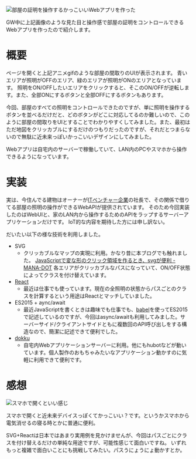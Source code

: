 <!--
title: 部屋の証明を操作するかっこいいWebアプリを作った
date:  2016-05-xx 12:00
categories: [React,JavaScript,SVG]
-->


![部屋の証明を操作するかっこいいWebアプリを作った](http://manaten.net/wp-content/uploads/2016/05/light_app.gif)

GW中に上記画像のような見た目と操作感で部屋の証明をコントロールできるWebアプリを作ったので紹介します。


<!-- more -->

# 概要

ページを開くと上記アニメgifのような部屋の間取りのUIが表示されます。
青いエリアが照明がOFFのエリア、緑のエリアが照明がONのエリアとなっています。
照明をON/OFFしたいエリアをクリックすると、そこのON/OFFが逆転します。また、全部ONにするボタンと全部OFFにするボタンもあります。

今回、部屋のすべての照明をコントロールできたのですが、単に照明を操作するボタンを並べるだけだと、どのボタンがどこに対応してるのか難しいので、このように部屋の間取りをUIとすることでわかりやすくしてみました。また、最初はただ地図をクリッカブルにするだけのつもりだったのですが、それだとつまらないので無駄に近未来っぽいかっこいいデザインにしてみました。

Webアプリは自宅内のサーバーで稼働していて、LAN内のPCやスマホから操作できるようになっています。


# 実装

実は、今住んでる建物はオーナーが[ITベンチャー企業](http://nefrock.com/)の社長で、その関係で借りてる部屋の照明の操作ができるWebAPIが提供されています。
そのため今回実装したのはWebUIと、家のLAN内から操作するためのAPIをラップするサーバーアプリケーションだけです。
IoT的な内容を期待した方には申し訳ない。

だいたい以下の様な技術を利用しました。

- SVG
   - クリッカブルなマップの実現に利用。かなり昔に本ブログでも触れました。 [JavaScriptで変な形のクリック領域を作るとき、svgが便利 - MANA-DOT](http://blog.manaten.net/entry/797) 各エリアがクリッカブルなパスになっていて、ON/OFF状態によってクラスを付け替えています。
- [React](https://facebook.github.io/react/)
    - 最近は仕事でも使っています。現在の全照明の状態からパスごとのクラスを計算するという用途はReactとマッチしていました。
- ES2015 + aync/await
    - 最近JavaScriptを書くときは趣味でも仕事でも、[babel](https://babeljs.io/)を使ってES2015で記述しているのですが、今回はasync/awaitも利用してみました。サーバーサイド/クライアントサイドともに複数回のAPI呼び出しをする構造なので、簡潔に記述できて便利でした。
- [dokku](https://github.com/dokku/dokku)
    - 自宅内Webアプリケーションサーバーに利用。他にもhubotなどが動いています。個人製作のおもちゃみたいなアプリケーション動かすのに気軽に利用できて便利です。


# 感想

![スマホで開くといい感じ](http://manaten.net/wp-content/uploads/2016/05/light_app_2.jpg)

スマホで開くと近未来デバイスっぽくてかっこいい？です。というかスマホから電気消せるの寝る時とかに普通に便利。

SVG+Reactは日本ではあまり実用例を見かけませんが、今回はパスごとにクラスを付け替えるだけの単純な用途ですが、可能性感じて面白いですね。
いずれもっと複雑で面白いことにも挑戦してみたい。パスうにょうにょ動かすとか。
